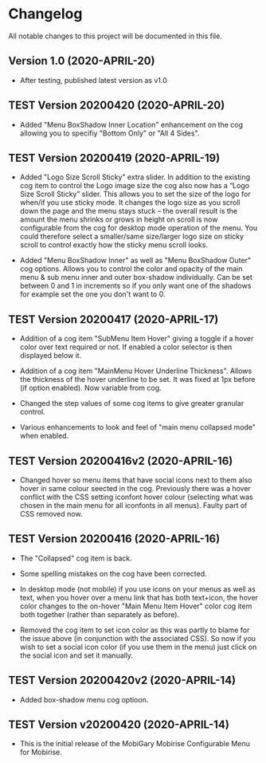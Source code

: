 # Changelog

All notable changes to this project will be documented in this file.

## Version 1.0 (2020-APRIL-20)

- After testing, published latest version as v1.0

## TEST Version 20200420 (2020-APRIL-20)

- Added "Menu BoxShadow Inner Location" enhancement on the cog allowing you to specifiy "Bottom Only" or "All 4 Sides".

## TEST Version 20200419 (2020-APRIL-19)

- Added "Logo Size Scroll Sticky" extra slider. In addition to the existing cog item to control the Logo image size the cog also now has a “Logo Size Scroll Sticky” slider. This allows you to set the size of the logo for when/if you use sticky mode. It changes the logo size as you scroll down the page and the menu stays stuck – the overall result is the amount the menu shrinks or grows in height on scroll is now configurable from the cog for desktop mode operation of the menu. You could therefore select a smaller/same size/larger logo size on sticky scroll to control exactly how the sticky menu scroll looks. 

- Added "Menu BoxShadow Inner" as well as "Menu BoxShadow Outer" cog options. Allows you to control the color and opacity of the main menu & sub menu inner and outer box-shadow individually. Can be set between 0 and 1 in increments so if you only want one of the shadows for example set the one you don't want to 0. 

## TEST Version 20200417 (2020-APRIL-17)

- Addition of a cog item "SubMenu Item Hover" giving a toggle if a hover color over text required or not. If enabled a color selector is then displayed below it.

- Addition of a cog item "MainMenu Hover Underline Thickness". Allows the thickness of the hover underline to be set. It was fixed at 1px before (if option enabled). Now variable from cog.

- Changed the step values of some cog items to give greater granular control.

- Various enhancements to look and feel of "main menu collapsed mode" when enabled.

## TEST Version 20200416v2 (2020-APRIL-16)

- Changed hover so menu items that have social icons next to them also hover in same colour seected in the cog. Previously there was a hover conflict with the CSS setting iconfont hover colour (selecting what was chosen in the main menu for all iconfonts in all menus). Faulty part of CSS removed now.

## TEST Version 20200416 (2020-APRIL-16)

- The "Collapsed" cog item is back.

- Some spelling mistakes on the cog have been corrected.

- In desktop mode (not mobile) if you use icons on your menus as well as text, when you hover over a menu link that has both text+icon, the hover color changes to the on-hover "Main Menu Item Hover" color cog item both together (rather than separately as before).

- Removed the cog item to set icon color as this was partly to blame for the issue above (in conjunction with the associated CSS). So now if you wish to set a social icon color (if you use them in the menu) just click on the social icon and set it manually.

## TEST Version 20200420v2 (2020-APRIL-14)

- Added box-shadow menu cog optioon.

## TEST Version v20200420 (2020-APRIL-14)

- This is the initial release of the MobiGary Mobirise Configurable Menu for Mobirise.
